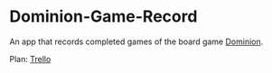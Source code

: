 # Dominion-Game-Record
An app that records completed games of the board game [Dominion](https://en.wikipedia.org/wiki/Dominion_(card_game)).

Plan:
[Trello](https://trello.com/b/dACeDD8w/dominion-game-record-project)
